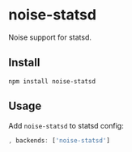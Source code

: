 noise-statsd
============

Noise support for statsd.

Install
-------

    npm install noise-statsd

Usage
------

Add `noise-statsd` to statsd config:

```js
, backends: ['noise-statsd']
```
